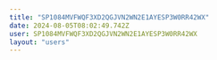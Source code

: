 ```yaml
---
title: "SP1084MVFWQF3XD2QGJVN2WN2E1AYESP3W0RR42WX"
date: 2024-08-05T08:02:49.742Z
user: SP1084MVFWQF3XD2QGJVN2WN2E1AYESP3W0RR42WX
layout: "users"
---
```

    